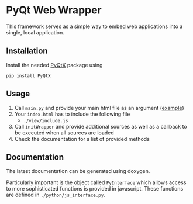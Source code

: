 # PyQt Web Wrapper

This framework serves as a simple way to embed web applications into a single, local application.

## Installation

Install the needed [PyQtX](https://github.com/kpj/PyQtX) package using

    pip install PyQtX


## Usage

1. Call ``main.py`` and provide your main html file as an argument ([example](https://github.com/kpj/WebWrapper/blob/master/start))
2. Your ``index.html`` has to include the following file
    * ``./view/include.js``
3. Call ``initWrapper`` and provide additional sources as well as a callback to be executed when all sources are loaded
4. Check the documentation for a list of provided methods


## Documentation

The latest documentation can be generated using doxygen.

Particularly important is the object called ``PyInterface`` which allows access to more sophisticated functions is provided in javascript.
These functions are defined in ``./python/js_interface.py``.
